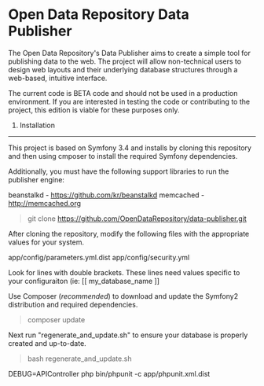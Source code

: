 Open Data Repository Data Publisher
===================================

The Open Data Repository's Data Publisher aims to create a simple tool
for publishing data to the web.  The project will allow non-technical
users to design web layouts and their underlying database structures
through a web-based, intuitive interface.

The current code is BETA code and should not be used in a production 
environment.  If you are interested in testing the code or contributing
to the project, this edition is viable for these purposes only.

1) Installation
----------------------------------

This project is based on Symfony 3.4 and installs by cloning this 
repository and then using cmposer to install the required Symfony 
dependencies.

Additionally, you must have the following support libraries to 
run the publisher engine:

beanstalkd - https://github.com/kr/beanstalkd
memcached - http://memcached.org

> git clone https://github.com/OpenDataRepository/data-publisher.git

After cloning the repository, modify the following files with the
appropriate values for your system.  

app/config/parameters.yml.dist
app/config/security.yml

Look for lines with double brackets.  These lines need values specific
to your configuraiton (ie:  [[ my_database_name ]]

Use Composer (*recommended*) to download and  update the Symfony2
distribution and required dependencies.

> composer update

Next run "regenerate_and_update.sh" to ensure your database is properly
created and up-to-date.

> bash regenerate_and_update.sh






 DEBUG=APIController php bin/phpunit -c app/phpunit.xml.dist